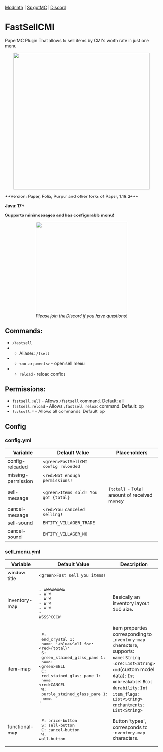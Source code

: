 [Modrinth](https://modrinth.com/plugin/fastsellcmi)
|
[SpigotMC](https://www.spigotmc.org/resources/fastsellcmi.108261/)
|
[Discord](https://discord.gg/nJr7vPjzNy)

# FastSellCMI
PaperMC Plugin That allows to sell items by CMI's worth rate in just one menu 
<p align="center">
    <img src="https://github.com/Anime-pdf/FastSellCMI/assets/55580385/2b8d47b1-4490-46d3-a200-b6de92775a7f" width="450">
</p>
**Version: Paper, Folia, Purpur and other forks of Paper, 1.18.2+**

**Java: 17+**

**Supports minimessages and has configurable menu!**

<p align="center">
    <a href="https://discord.gg/nJr7vPjzNy">
        <img src="https://i.imgur.com/JgDt1Fl.png" width="300">
    </a>
    <br/>
    <i>Please join the Discord if you have questions!</i>
</p>

## Commands:
* `/fastsell`
* * Aliases: `/fsell`
* * `<no arguments>` - open sell menu
* * `reload` - reload configs

## Permissions:
* `fastsell.sell` - Allows `/fastsell` command. Default: all
* `fastsell.reload` - Allows `/fastsell reload` command. Default: op
* `fastsell.*` - Allows all commands. Default: op

## Config

### config.yml

| Variable           | Default Value                         | Placeholders                             |
|--------------------|---------------------------------------|------------------------------------------|
| config-reloaded    | `<green>FastSellCMI config reloaded!` |                                          |
| missing-permission | `<red>Not enough permissions!`        |                                          |
| sell-message       | `<green>Items sold! You got {total}`  | `{total}` - Total amount of received money |
| cancel-message     | `<red>You canceled selling!`          |                                          |
| sell-sound         | `ENTITY_VILLAGER_TRADE`               |                                          |
| cancel-sound       | `ENTITY_VILLAGER_NO`                  |                                          |

### sell_menu.yml

| Variable       | Default Value                                                                                                                                                                                                                                                                                    | Description                                                                                                                                                                                                                                                                             |
|----------------|--------------------------------------------------------------------------------------------------------------------------------------------------------------------------------------------------------------------------------------------------------------------------------------------------|-----------------------------------------------------------------------------------------------------------------------------------------------------------------------------------------------------------------------------------------------------------------------------------------|
| window-title   | `<green>Fast sell you items!`                                                                                                                                                                                                                                                                    |                                                                                                                                                                                                                                                                                         |
| inventory-map  | <pre>- WWWWWWWWW<br>- W       W<br>- W       W<br>- W       W<br>- W       W<br>- WSSSPCCCW</pre>                                                                                                                                                                                                | Basically an inventory layout 9x6 size.                                                                                                                                                                                                                                                 |
| item-map       | <pre>  P:<br>    end_crystal 1:<br>      name: '\<blue>Sell for: \<red>{total}'<br>  S:<br>    green_stained_glass_pane 1:<br>      name: \<green>SELL<br>  C:<br>    red_stained_glass_pane 1:<br>      name: \<red>CANCEL<br>  W:<br>    purple_stained_glass_pane 1:<br>      name: ' '</pre> | Item properties corresponding to `inventory-map` characters, supports: <br> `name`: `String` <br> `lore`: `List<String>` <br> `cmd`(custom model data): `Int` <br> `unbreakable`: `Bool` <br> `durability`: `Int` <br> `item_flags`: `List<String>` <br> `enchantments`: `List<String>` |
| functional-map | <pre>  P: price-button<br>  S: sell-button<br>  C: cancel-button<br>  W: wall-button</pre>                                                                                                                                                                                                       | Button 'types', corresponds to `inventory-map` characters.                                                                                                                                                                                                                              |
